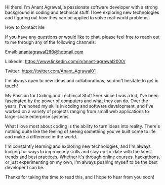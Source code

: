 

<!---
anantagrawal001/anantagrawal001 is a ✨ special ✨ repository because its `README.md` (this file) appears on your GitHub profile.
You can click the Preview link to take a look at your changes.
--->
Hi there! I'm Anant Agrawal, a passionate software developer with a strong background in coding and technical stuff. I love exploring new technologies and figuring out how they can be applied to solve real-world problems.


How to Contact Me

If you have any questions or would like to chat, please feel free to reach out to me through any of the following channels:


Email: anantagrawal280@hotmail.com

LinkedIn: https://www.linkedin.com/in/anant-agrawal2000/

Twitter: https://twitter.com/Anant_Agrawal01

I'm always open to new ideas and collaborations, so don't hesitate to get in touch!

My Passion for Coding and Technical Stuff
Ever since I was a kid, I've been fascinated by the power of computers and what they can do. Over the years, I've honed my skills in coding and software development, and I've worked on a variety of projects ranging from small web applications to large-scale enterprise systems.

What I love most about coding is the ability to turn ideas into reality. There's nothing quite like the feeling of seeing something you've built come to life and make a difference in the world.

I'm constantly learning and exploring new technologies, and I'm always looking for ways to improve my skills and stay up-to-date with the latest trends and best practices. Whether it's through online courses, hackathons, or just experimenting on my own, I'm always pushing myself to be the best developer I can be.

Thanks for taking the time to read this, and I hope to hear from you soon!
